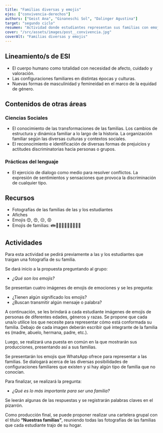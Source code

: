 ```yaml
---
title: "Familias diversas y emojis"
ejes: ["convivencia-derechos"]
authors: ["Geist Ana", "Ginaneschi Sol", "Dalinger Agustina"]
target: "segundo ciclo"
resumen: "Actividad donde estudiantes representan sus familias con emojis, discuten sobre las configuraciones familiares diversas y realizan una cartelera grupal con fotos familiares."
cover: "/src/assets/images/post__convivencia.jpg"
coverAlt: "Familias diversas y emojis"
---
```


## Lineamiento/s de ESI

-   El cuerpo humano como totalidad con necesidad de afecto, cuidado y valoración.
-   Las configuraciones familiares en distintas épocas y culturas.
-   Nuevas formas de masculinidad y femineidad en el marco de la equidad de género.

## Contenidos de otras áreas

### Ciencias Sociales

-   El conocimiento de las transformaciones de las familias. Los cambios de estructura y dinámica familiar a lo largo de la historia. La organización familiar según las diversas culturas y contextos sociales.
-   El reconocimiento e identificación de diversas formas de prejuicios y actitudes discriminatorias hacia personas o grupos.

### Prácticas del lenguaje

-   El ejercicio de dialogo como medio para resolver conflictos. La expresión de sentimientos y sensaciones que provoca la discriminación de cualquier tipo.

## Recursos

-   Fotografías de las familias de las y los estudiantes
-   Afiches
-   Emojis 😊, 😍, 😔, 😡
-   Emojis de familias: 👪👨‍👩‍👧‍👦👩‍👦👩‍👧‍👦

## Actividades

Para esta actividad se pedirá previamente a las y los estudiantes que traigan una fotografía de su familia.

Se dará inicio a la propuesta preguntando al grupo:

-   _¿Qué son los emojis?_

Se presentan cuatro imágenes de emojis de emociones y se les pregunta:

-   ¿Tienen algún significado los emojis?
-   ¿Buscan transmitir algún mensaje o palabra?

A continuación, se les brindará a cada estudiante imágenes de emojis de personas de diferentes edades, géneros y razas. Se propone que cada una/o utilice los que necesite para representar cómo está conformada su familia. Debajo de cada imagen deberán escribir qué integrante de la familia es (madre, abuelo, hermana, padre, etc.).

Luego, se realizará una puesta en común en la que mostrarán sus producciones, presentando así a sus familias.

Se presentarán los emojis que WhatsApp ofrece para representar a las familias. Se dialogará acerca de las diversas posibilidades de configuraciones familiares que existen y si hay algún tipo de familia que no conocían.

Para finalizar, se realizará la pregunta:

-   _¿Qué es lo más importante para ser una familia?_

Se leerán algunas de las respuestas y se registrarán palabras claves en el pizarrón.

Como producción final, se puede proponer realizar una cartelera grupal con el título **“Nuestras familias”**, reuniendo todas las fotografías de las familias que cada estudiante trajo de su hogar.
